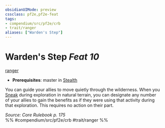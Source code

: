 ```yaml
---
obsidianUIMode: preview
cssclass: pf2e,pf2e-feat
tags:
- compendium/src/pf2e/crb
- trait/ranger
aliases: ["Warden's Step"]
---
```

# Warden's Step  *Feat 10*  
[ranger](/rules/traits/ranger.md)  

- **Prerequisites**: master in [Stealth](/compendium/skills.md#Stealth)

You can guide your allies to move quietly through the wilderness. When you [Sneak](/rules/actions/sneak.md) during exploration in natural terrain, you can designate any number of your allies to gain the benefits as if they were using that activity during that exploration. This requires no action on their part.

*Source: Core Rulebook p. 175*  
%% #compendium/src/pf2e/crb #trait/ranger %%